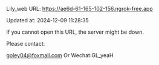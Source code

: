 Lily_web URL: https://ae6d-61-165-102-156.ngrok-free.app

Updated at: 2024-12-09 11:28:35

If you cannot open this URL, the server might be down.

Please contact: 

goley04@foxmail.com Or Wechat:GL_yeaH